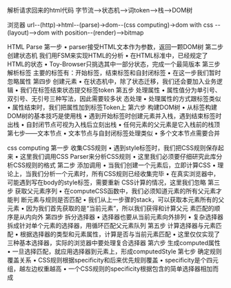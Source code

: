 解析请求回来的html代码 字节流-->状态机-->词token-->栈-->DOM树

浏览器 url--(http)->html--(parse)->dom--(css computing)->dom with css --(layout)-->dom with position--(render)-->bitmap

HTML Parse 
第一步 • parser接受HTML文本作为参数，返回一颗DOM树 
第二步 创建状态机 我们用FSM来实现HTML的分析 
    • 在HTML标准中，已经规定了HTML的状态 
    • Toy-Browser只挑选其中一部分状态，完成一个最简版本 
第三步 解析标签 主要的标签有：开始标签，结束标签和自封闭标签 • 在这一步我们暂时忽略属性 
第四步 创建元素 
    • 在状态机中，除了状态迁移，我们还会要加入业务逻辑 
    • 我们在标签结束状态提交标签token 
第五步 处理属性 
    • 属性值分为单引号、双引号、无引号三种写法，因此需要较多状 态处理 
    • 处理属性的方式跟标签类似 
    • 属性结束时，我们把属性加到标签Token上 第六步 构建DOM树 
    • 从标签构建DOM树的基本技巧是使用栈 
    • 遇到开始标签时创建元素并入栈，遇到结束标签时出栈 
    • 自封闭节点可视为入栈后立刻出栈 
    • 任何元素的父元素是它入栈前的栈顶 第七步——文本节点 
    • 文本节点与自封闭标签处理类似 • 多个文本节点需要合并

css computing 
第一步 收集CSS规则 
    • 遇到style标签时，我们把CSS规则保存起来 
    • 这里我们调用CSS Parser来分析CSS规则 
    • 这里我们必须要仔细研究此库分析CSS规则的格式 
第二步 添加调用 
    • 当我们创建一个元素后，立即计算CSS 
    • 理论上，当我们分析一个元素时，所有CSS规则已经收集完毕 
    • 在真实浏览器中，可能遇到写在body的style标签，需要重新 CSS计算的情况，这里我们忽略 
第三步 获取父元素序列 
    • 在computeCSS函数中，我们必须知道元素的所有父元素才能判 断元素与规则是否匹配 
    • 我们从上一步骤的stack，可以获取本元素所有的父元素 • 因为我们首先获取的是“当前元素”，所以我们获得和计算父元 素匹配的顺序是从内向外 
第四步 拆分选择器 
    • 选择器也要从当前元素向外排列 
    • 复杂选择器拆成针对单个元素的选择器，用循环匹配父元素队列 
第五步 计算选择器与元素匹配 
    • 根据选择器的类型和元素属性，计算是否与当前元素匹配 
    • 这里仅仅实现了三种基本选择器，实际的浏览器中要处理复合选择器 
第六步 生成computed属性 
    • 一旦选择匹配，就应用选择器到元素上，形成computedStyle 
第七步 确定规则覆盖关系 
    • CSS规则根据specificity和后来优先规则覆盖 
    • specificity是个四元组，越左边权重越高 
    • 一个CSS规则的specificity根据包含的简单选择器相加而成